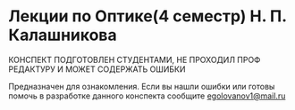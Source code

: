 # Лекции по Оптике(4 семестр) Н. П. Калашникова 

КОНСПЕКТ ПОДГОТОВЛЕН СТУДЕНТАМИ, НЕ ПРОХОДИЛ
ПРОФ РЕДАКТУРУ И МОЖЕТ СОДЕРЖАТЬ ОШИБКИ

Предназначен для ознакомления. Если вы нашли ошибки или готовы помочь в разработке данного конспекта сообщите egolovanov1@mail.ru
